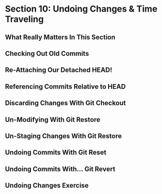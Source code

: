 # Section 10: Undoing Changes & Time Traveling

## What Really Matters In This Section

## Checking Out Old Commits

## Re-Attaching Our Detached HEAD!

## Referencing Commits Relative to HEAD

## Discarding Changes With Git Checkout

## Un-Modifying With Git Restore

## Un-Staging Changes With Git Restore

## Undoing Commits With Git Reset

## Undoing Commits With... Git Revert

## Undoing Changes Exercise
